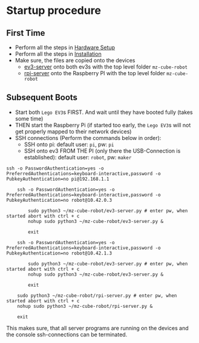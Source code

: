 # Startup procedure

## First Time

-   Perform all the steps in [Hardware Setup](./hardware-configuration.md)
-   Perform all the steps in [Installation](./installation-instructions.md)
-   Make sure, the files are copied onto the devices
    -   [ev3-server](./../ev3-server.py) onto both ev3s with the top level folder `mz-cube-robot`
    -   [rpi-server](./../rpi-server.py) onto the Raspberry PI with the top level folder `mz-cube-robot`

## Subsequent Boots

-   Start both `Lego EV3`s FIRST. And wait until they have booted fully (takes some time)
-   THEN start the Raspberry Pi (if started too early, the `Lego EV3`s will not get properly mapped to their network devices)
-   SSH connections (Perform the commands below in order):
    -   SSH onto pi: default user: `pi`, pw: `pi`
    -   SSH onto ev3 FROM THE PI (only there the USB-Connection is established): default user: `robot`, pw: `maker`

```shell
ssh -o PasswordAuthentication=yes -o PreferredAuthentications=keyboard-interactive,password -o PubkeyAuthentication=no pi@192.168.1.1

    ssh -o PasswordAuthentication=yes -o PreferredAuthentications=keyboard-interactive,password -o PubkeyAuthentication=no robot@10.42.0.3

        sudo python3 ~/mz-cube-robot/ev3-server.py # enter pw, when started abort with ctrl + c
        nohup sudo python3 ~/mz-cube-robot/ev3-server.py &

        exit

    ssh -o PasswordAuthentication=yes -o PreferredAuthentications=keyboard-interactive,password -o PubkeyAuthentication=no robot@10.42.1.3

        sudo python3 ~/mz-cube-robot/ev3-server.py # enter pw, when started abort with ctrl + c
        nohup sudo python3 ~/mz-cube-robot/ev3-server.py &

        exit

    sudo python3 ~/mz-cube-robot/rpi-server.py # enter pw, when started abort with ctrl + c
    nohup sudo python3 ~/mz-cube-robot/rpi-server.py &

    exit
```

This makes sure, that all server programs are running on the devices and the console ssh-connections can be terminated.
